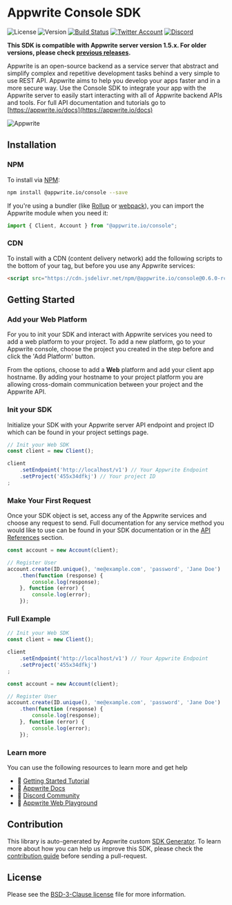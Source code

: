 # Appwrite Console SDK

![License](https://img.shields.io/github/license/appwrite/sdk-for-console.svg?style=flat-square)
![Version](https://img.shields.io/badge/api%20version-1.4.13-blue.svg?style=flat-square)
[![Build Status](https://img.shields.io/travis/com/appwrite/sdk-generator?style=flat-square)](https://travis-ci.com/appwrite/sdk-generator)
[![Twitter Account](https://img.shields.io/twitter/follow/appwrite?color=00acee&label=twitter&style=flat-square)](https://twitter.com/appwrite)
[![Discord](https://img.shields.io/discord/564160730845151244?label=discord&style=flat-square)](https://appwrite.io/discord)

**This SDK is compatible with Appwrite server version 1.5.x. For older versions, please check [previous releases](https://github.com/appwrite/sdk-for-console/releases).**

Appwrite is an open-source backend as a service server that abstract and simplify complex and repetitive development tasks behind a very simple to use REST API. Appwrite aims to help you develop your apps faster and in a more secure way. Use the Console SDK to integrate your app with the Appwrite server to easily start interacting with all of Appwrite backend APIs and tools. For full API documentation and tutorials go to [https://appwrite.io/docs](https://appwrite.io/docs)

![Appwrite](https://appwrite.io/images/github.png)

## Installation

### NPM

To install via [NPM](https://www.npmjs.com/):

```bash
npm install @appwrite.io/console --save
```

If you're using a bundler (like [Rollup](https://rollupjs.org/) or [webpack](https://webpack.js.org/)), you can import the Appwrite module when you need it:

```js
import { Client, Account } from "@appwrite.io/console";
```

### CDN

To install with a CDN (content delivery network) add the following scripts to the bottom of your <body> tag, but before you use any Appwrite services:

```html
<script src="https://cdn.jsdelivr.net/npm/@appwrite.io/console@0.6.0-rc.11"></script>
```


## Getting Started

### Add your Web Platform
For you to init your SDK and interact with Appwrite services you need to add a web platform to your project. To add a new platform, go to your Appwrite console, choose the project you created in the step before and click the 'Add Platform' button.

From the options, choose to add a **Web** platform and add your client app hostname. By adding your hostname to your project platform you are allowing cross-domain communication between your project and the Appwrite API.

### Init your SDK
Initialize your SDK with your Appwrite server API endpoint and project ID which can be found in your project settings page.

```js
// Init your Web SDK
const client = new Client();

client
    .setEndpoint('http://localhost/v1') // Your Appwrite Endpoint
    .setProject('455x34dfkj') // Your project ID
;
```

### Make Your First Request
Once your SDK object is set, access any of the Appwrite services and choose any request to send. Full documentation for any service method you would like to use can be found in your SDK documentation or in the [API References](https://appwrite.io/docs) section.

```js
const account = new Account(client);

// Register User
account.create(ID.unique(), 'me@example.com', 'password', 'Jane Doe')
    .then(function (response) {
        console.log(response);
    }, function (error) {
        console.log(error);
    });

```

### Full Example
```js
// Init your Web SDK
const client = new Client();

client
    .setEndpoint('http://localhost/v1') // Your Appwrite Endpoint
    .setProject('455x34dfkj')
;

const account = new Account(client);

// Register User
account.create(ID.unique(), 'me@example.com', 'password', 'Jane Doe')
    .then(function (response) {
        console.log(response);
    }, function (error) {
        console.log(error);
    });
```

### Learn more
You can use the following resources to learn more and get help
- 🚀 [Getting Started Tutorial](https://appwrite.io/docs/getting-started-for-web)
- 📜 [Appwrite Docs](https://appwrite.io/docs)
- 💬 [Discord Community](https://appwrite.io/discord)
- 🚂 [Appwrite Web Playground](https://github.com/appwrite/playground-for-web)


## Contribution

This library is auto-generated by Appwrite custom [SDK Generator](https://github.com/appwrite/sdk-generator). To learn more about how you can help us improve this SDK, please check the [contribution guide](https://github.com/appwrite/sdk-generator/blob/master/CONTRIBUTING.md) before sending a pull-request.

## License

Please see the [BSD-3-Clause license](https://raw.githubusercontent.com/appwrite/appwrite/master/LICENSE) file for more information.